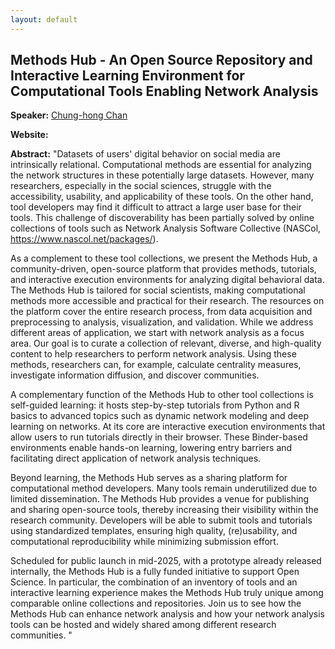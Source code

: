 ```yaml
---
layout: default
---
```


## Methods Hub - An Open Source Repository and Interactive Learning Environment for Computational Tools Enabling Network Analysis  

**Speaker:** [Chung-hong Chan](https://github.com/chainsawriot)

**Website:** 

**Abstract:** "Datasets of users' digital behavior on social media are intrinsically relational. Computational methods are essential for analyzing the network structures in these potentially large datasets. However, many researchers, especially in the social sciences, struggle with the accessibility, usability, and applicability of these tools. On the other hand, tool developers may find it difficult to attract a large user base for their tools. This challenge of discoverability has been partially solved by online collections of tools such as Network Analysis Software Collective (NASCol, https://www.nascol.net/packages/). 

As a complement to these tool collections, we present the Methods Hub, a community-driven, open-source platform that provides methods, tutorials, and interactive execution environments for analyzing digital behavioral data. The Methods Hub is tailored for social scientists, making computational methods more accessible and practical for their research. The resources on the platform cover the entire research process, from data acquisition and preprocessing to analysis, visualization, and validation. While we address different areas of application, we start with network analysis as a focus area. Our goal is to curate a collection of relevant, diverse, and high-quality content to help researchers to perform network analysis. Using these methods, researchers can, for example, calculate centrality measures, investigate information diffusion, and discover communities. 

A complementary function of the Methods Hub to other tool collections is self-guided learning: it hosts step-by-step tutorials from Python and R basics to advanced topics such as dynamic network modeling and deep learning on networks. At its core are interactive execution environments that allow users to run tutorials directly in their browser. These Binder-based environments enable hands-on learning, lowering entry barriers and facilitating direct application of network analysis techniques.  

Beyond learning, the Methods Hub serves as a sharing platform for computational method developers. Many tools remain underutilized due to limited dissemination. The Methods Hub provides a venue for publishing and sharing open-source tools, thereby increasing their visibility within the research community. Developers will be able to submit tools and tutorials using standardized templates, ensuring high quality, (re)usability, and computational reproducibility while minimizing submission effort. 

Scheduled for public launch in mid-2025, with a prototype already released internally, the Methods Hub is a fully funded initiative to support Open Science. In particular, the combination of an inventory of tools and an interactive learning experience makes the Methods Hub truly unique among comparable online collections and repositories. Join us to see how the Methods Hub can enhance network analysis and how your network analysis tools can be hosted and widely shared among different research communities. "